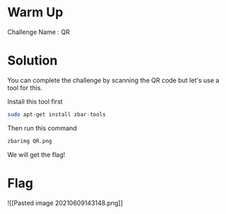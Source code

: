 # Warm Up

Challenge Name : QR

# Solution

You can complete the challenge by scanning the QR code but let's use a tool for this.

Install this tool first
```bash
sudo apt-get install zbar-tools
```

Then run this command
```bash
zbarimg QR.png
```

We will get the flag!

# Flag

![[Pasted image 20210609143148.png]]

